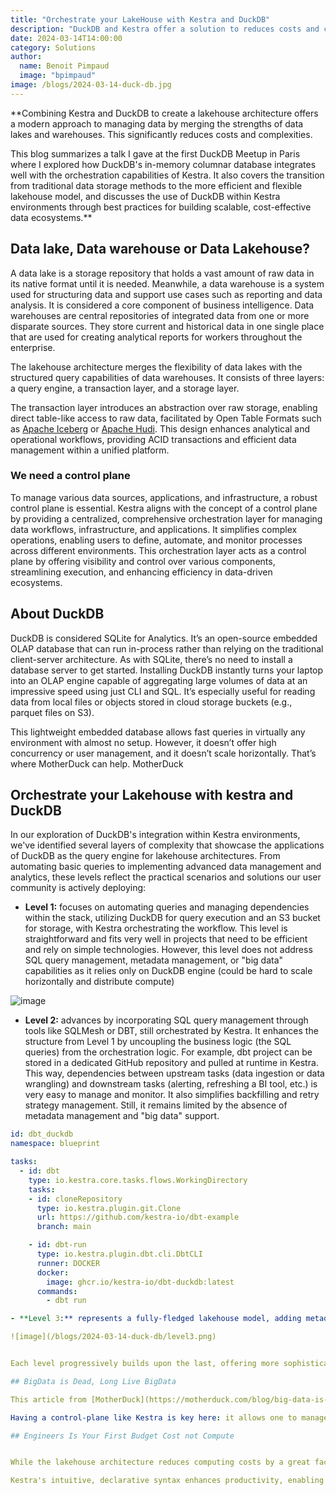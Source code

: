 ```yaml
---
title: "Orchestrate your LakeHouse with Kestra and DuckDB"
description: "DuckDB and Kestra offer a solution to reduces costs and complexities of your Lakehouse architecture "
date: 2024-03-14T14:00:00
category: Solutions
author:
  name: Benoit Pimpaud
  image: "bpimpaud"
image: /blogs/2024-03-14-duck-db.jpg
---
```


**Combining Kestra and DuckDB to create a lakehouse architecture offers a modern approach to managing data by merging the strengths of data lakes and warehouses. This significantly reduces costs and complexities. 

This blog summarizes a talk I gave at the first DuckDB Meetup in Paris where I explored how DuckDB's in-memory columnar database integrates well with the orchestration capabilities of Kestra. It also covers the transition from traditional data storage methods to the more efficient and flexible lakehouse model, and discusses the use of DuckDB within Kestra environments through best practices for building scalable, cost-effective data ecosystems.**


## Data lake, Data warehouse or Data Lakehouse?

A data lake is a storage repository that holds a vast amount of raw data in its native format until it is needed. Meanwhile, a data warehouse is a system used for structuring data and support use cases such as reporting and data analysis. It is considered a core component of business intelligence. Data warehouses are central repositories of integrated data from one or more disparate sources. They store current and historical data in one single place that are used for creating analytical reports for workers throughout the enterprise.

The lakehouse architecture merges the flexibility of data lakes with the structured query capabilities of data warehouses. It consists of three layers: a query engine, a transaction layer, and a storage layer. 

The transaction layer introduces an abstraction over raw storage, enabling direct table-like access to raw data, facilitated by Open Table Formats such as [Apache Iceberg](https://iceberg.apache.org/) or [Apache Hudi](https://hudi.apache.org/). This design enhances analytical and operational workflows, providing ACID transactions and efficient data management within a unified platform.

### We need a control plane

To manage various data sources, applications, and infrastructure, a robust control plane is essential. Kestra aligns with the concept of a control plane by providing a centralized, comprehensive orchestration layer for managing data workflows, infrastructure, and applications. It simplifies complex operations, enabling users to define, automate, and monitor processes across different environments. This orchestration layer acts as a control plane by offering visibility and control over various components, streamlining execution, and enhancing efficiency in data-driven ecosystems.

## About DuckDB

DuckDB is considered SQLite for Analytics. It’s an open-source embedded OLAP database that can run in-process rather than relying on the traditional client-server architecture. As with SQLite, there’s no need to install a database server to get started. Installing DuckDB instantly turns your laptop into an OLAP engine capable of aggregating large volumes of data at an impressive speed using just CLI and SQL. It’s especially useful for reading data from local files or objects stored in cloud storage buckets (e.g., parquet files on S3).

This lightweight embedded database allows fast queries in virtually any environment with almost no setup. However, it doesn’t offer high concurrency or user management, and it doesn’t scale horizontally. That’s where MotherDuck can help.
MotherDuck

## Orchestrate your Lakehouse with kestra and DuckDB

In our exploration of DuckDB's integration within Kestra environments, we've identified several layers of complexity that showcase the applications of DuckDB as the query engine for lakehouse architectures. From automating basic queries to implementing advanced data management and analytics, these levels reflect the practical scenarios and solutions our user community is actively deploying:

- **Level 1:** focuses on automating queries and managing dependencies within the stack, utilizing DuckDB for query execution and an S3 bucket for storage, with Kestra orchestrating the workflow. This level is straightforward and fits very well in projects that need to be efficient and rely on simple technologies. However, this level does not address SQL query management, metadata management, or "big data" capabilities as it relies only on DuckDB engine (could be hard to scale horizontally and distribute compute)

![image](/blogs/2024-03-14-duck-db/level1.png)


- **Level 2:** advances by incorporating SQL query management through tools like SQLMesh or DBT, still orchestrated by Kestra. It enhances the structure from Level 1 by uncoupling the business logic (the SQL queries) from the orchestration logic. For example, dbt project can be stored in a dedicated GitHub repository and pulled at runtime in Kestra. This way, dependencies between upstream tasks (data ingestion or data wrangling) and downstream tasks (alerting, refreshing a BI tool, etc.) is very easy to manage and monitor. It also simplifies backfilling and retry strategy management.
Still, it remains limited by the absence of metadata management and "big data" support.

```yaml
id: dbt_duckdb
namespace: blueprint

tasks:
  - id: dbt
    type: io.kestra.core.tasks.flows.WorkingDirectory
    tasks:
    - id: cloneRepository
      type: io.kestra.plugin.git.Clone
      url: https://github.com/kestra-io/dbt-example
      branch: main

    - id: dbt-run
      type: io.kestra.plugin.dbt.cli.DbtCLI
      runner: DOCKER
      docker:
        image: ghcr.io/kestra-io/dbt-duckdb:latest
      commands:
        - dbt run

- **Level 3:** represents a fully-fledged lakehouse model, adding metadata management, ACID properties, and time travel features through the integration of Apache Iceberg for the transaction layer. This level maintains the advancements of Level 2 and addresses its limitations, offering a comprehensive solution for data management and analytics. Note that this integration is still in its early phase: Iceberg writing disposition with DuckDB is still in development and several challenges could arise. Still, it's something open-source [developers are working on](https://github.com/duckdb/duckdb_iceberg) and it could be a very interesting and mature solution soon.

![image](/blogs/2024-03-14-duck-db/level3.png)


Each level progressively builds upon the last, offering more sophisticated features and capabilities, illustrating Kestra's flexibility and power in orchestrating complex data ecosystems with DuckDB as the query engine.

## BigData is Dead, Long Live BigData

This article from [MotherDuck](https://motherduck.com/blog/big-data-is-dead/) highlights a shift towards more manageable data sizes in many organizations, suggesting that large-scale distributed computing might not be necessary for all. Instead, leveraging single-node databases like DuckDB for most data scenarios—where volumes are under 10GB—offers a cost-effective, simplified approach. For tasks that demand distributed computing, tools like Databricks or BigQuery provide the necessary scale. This perspective encourages a balanced approach to data analytics, prioritizing efficiency and practicality over the pursuit of handling ever-increasing data sizes.

Having a control-plane like Kestra is key here: it allows one to manage different projects with the corresponding tools. For example having some pipelines using DuckDB as the backbone for fast and efficient small data processing while running in parallel workflows using Spark to distribute heavy data processing on several nodes. It bridges the gap between different solutions by adding dependencies management and branching opportunities, making pipelines connection a seamless task for every engineer.

## Engineers Is Your First Budget Cost not Compute


While the lakehouse architecture reduces computing costs by a great factor, an equally crucial aspect is the human element of development. 

Kestra's intuitive, declarative syntax enhances productivity, enabling teams to focus more on innovation and less on the intricacies of orchestration. It facilitates the separation of business and orchestration logic through a fully managed control plane - either using a full web user interface or using code assets like Terraform resources or following [GitOps patterns](https://kestra.io/blogs/2024-02-06-gitops).

